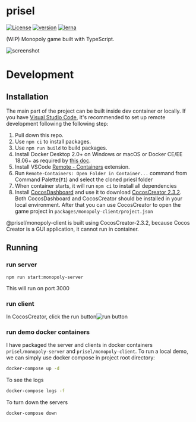 # prisel

[![License](https://img.shields.io/npm/l/@prisel/server.svg)](https://www.npmjs.com/package/@prisel/server)
[![version](https://img.shields.io/npm/v/@prisel/server.svg)](https://www.npmjs.com/package/@prisel/server)
[![lerna](https://img.shields.io/badge/maintained%20with-lerna-cc00ff.svg)](https://lernajs.io/)

(WIP) Monopoly game built with TypeScript.

![screenshot](https://user-images.githubusercontent.com/5957726/80856433-de8da400-8bfe-11ea-9d08-3b6411664615.png)

# Development

## Installation

The main part of the project can be built inside dev container or locally. If you have
[Visual Studio Code](https://code.visualstudio.com/), it's recommended to set up remote development
following the following step:

1. Pull down this repo.
1. Use `npm ci` to install packages.
1. Use `npm run build` to build packages.
1. Install Docker Desktop 2.0+ on Windows or macOS or Docker CE/EE 18.06+ as required by
   [this doc](https://code.visualstudio.com/docs/remote/containers#_system-requirements).
1. Install VSCode
   [Remote - Containers](https://marketplace.visualstudio.com/items?itemName=ms-vscode-remote.remote-containers)
   extension.
1. Run `Remote-Containers: Open Folder in Container...` command from Command Palette(`F1`) and
   select the cloned priesl folder
1. When container starts, it will run `npm ci` to install all dependencies
1. Install [CocosDashboard](https://docs.cocos.com/creator/manual/en/getting-started/dashboard.html)
   and use it to download [CocosCreator 2.3.2](cocos-dashboard://download/2d_2.3.2). Both
   CocosDashboard and CocosCreator should be installed in your local environment. After that you can
   use CocosCreator to open the game project in `packages/monopoly-client/project.json`

@prisel/monopoly-client is built using CocosCreator-2.3.2, because Cocos Creator is a GUI
application, it cannot run in container.

## Running

### run server

```
npm run start:monopoly-server
```

This will run on port 3000

### run client

In CocosCreator, click the run
button![run
button](https://user-images.githubusercontent.com/5957726/80856203-a9805200-8bfc-11ea-8afb-0de2bf5fcd81.png)

### run demo docker containers

I have packaged the server and clients in docker containers `prisel/monopoly-server` and
`prisel/monopoly-client`. To run a local demo, we can simply use docker compose in project root
directory:

```bash
docker-compose up -d
```

To see the logs

```bash
docker-compose logs -f
```

To turn down the servers

```bash
docker-compose down
```
